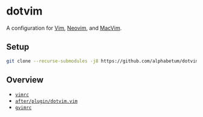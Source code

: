 # dotvim

A configuration for [Vim](https://www.vim.org/), [Neovim](https://neovim.io), and [MacVim](http://macvim-dev.github.io/macvim/).

## Setup

```bash
git clone --recurse-submodules -j8 https://github.com/alphabetum/dotvim.git ~/.vim
```
## Overview

- [`vimrc`](vimrc)
- [`after/plugin/dotvim.vim`](after/plugin/dotvim.vim)
- [`gvimrc`](gvimrc)

